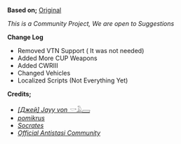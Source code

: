 **Based on;** [Original](https://steamcommunity.com/sharedfiles/filedetails/?id=2878844987)

*This is a Community Project, We are open to Suggestions*

**Change Log**
- Removed VTN Support ( It was not needed)
- Added More CUP Weapons
- Added CWRIII
- Changed Vehicles
- Localized Scripts (Not Everything Yet)

**Credits;**
- [*\[Джей\] Jayy von 𓎡𓄿𓈙*](https://steamcommunity.com/id/JayysSlavSquat/)
- [*pomikrus*](https://steamcommunity.com/profiles/76561198040437118)
- [*Socrates*](https://steamcommunity.com/id/Socrates_)
- [*Official Antistasi Community*](https://steamcommunity.com/id/OfficialAntiStasiCommunity)
